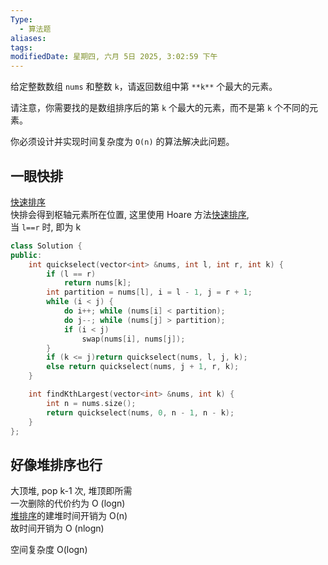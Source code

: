 ```yaml
---
Type:
  - 算法题
aliases: 
tags:
modifiedDate: 星期四, 六月 5日 2025, 3:02:59 下午
---
```

给定整数数组 `nums` 和整数 `k`，请返回数组中第 `**k**` 个最大的元素。

请注意，你需要找的是数组排序后的第 `k` 个最大的元素，而不是第 `k` 个不同的元素。

你必须设计并实现时间复杂度为 `O(n)` 的算法解决此问题。

## 一眼快排

[快速排序](快速排序.md)  
快排会得到枢轴元素所在位置, 这里使用 Hoare 方法[快速排序](快速排序.md),  
当 `l==r` 时, 即为 k

```cpp
class Solution {
public:
    int quickselect(vector<int> &nums, int l, int r, int k) {
        if (l == r)
            return nums[k];
        int partition = nums[l], i = l - 1, j = r + 1;
        while (i < j) {
            do i++; while (nums[i] < partition);
            do j--; while (nums[j] > partition);
            if (i < j)
                swap(nums[i], nums[j]);
        }
        if (k <= j)return quickselect(nums, l, j, k);
        else return quickselect(nums, j + 1, r, k);
    }

    int findKthLargest(vector<int> &nums, int k) {
        int n = nums.size();
        return quickselect(nums, 0, n - 1, n - k);
    }
};
```

## 好像堆排序也行

大顶堆, pop k-1 次, 堆顶即所需  
一次删除的代价约为 O (logn)  
[堆排序](堆排序.md)的建堆时间开销为 O(n)  
故时间开销为 O (nlogn)

空间复杂度 O(logn)

